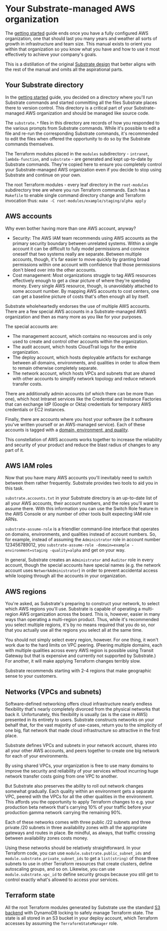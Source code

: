 # Your Substrate-managed AWS organization

The [getting started](/substrate/manual/getting-started/) guide ends once you have a fully configured AWS organization, one that should last you many years and weather all sorts of growth in infrastructure and team size. This manual exists to orient you within that organization so you know what you have and how to use it most effectively to achieve your company's goals.

This is a distillation of the original [Substrate design](https://www.notion.so/srcbin/Substrate-design-616feb1d5f3042ccb0bd9e8ede6589c1) that better aligns with the rest of the manual and omits all the aspirational parts.

## Your Substrate directory

In the [getting started](/substrate/manual/getting-started/) guide, you decided on a directory where you'll run Substrate commands and started committing all the files Substrate places there to version control. This directory is a critical part of your Substrate-managed AWS organization and should be managed like source code.

The `substrate.*` files in this directory are records of how you responded to the various prompts from Substrate commands. While it's possible to edit a file and re-run the corresponding Substrate commands, it's recommended to edit the files when offered the opportunity to do so by the Substrate commands themselves.

The Terraform modules placed in the `modules` subdirectory - `intranet`, `lambda-function`, and `substrate` - are generated and kept up-to-date by Substrate commands. They're copied here to ensure you completely control your Substrate-managed AWS organization even if you decide to stop using Substrate and continue on your own.

The root Terraform modules - every leaf directory in the `root-modules` subdirectory tree are where you run Terraform commands. Each has a `Makefile` to enable single command directory change and Terraform invocation thus: `make -C root-modules/example/staging/alpha apply`

## AWS accounts

Why even bother having more than one AWS account, anyway?

- Security: The AWS IAM team recommends using AWS accounts as the primary security boundary between unrelated systems. Within a single account it can be difficult to fully model permissions and convince oneself that two systems really are separate. Between multiple accounts, though, it's far easier to move quickly by granting broad permissions within one account with confidence that those permissions don't bleed over into the other accounts.
- Cost management: Most organizations struggle to tag AWS resources effectively enough to get a clear picture of where they're spending money. Every single AWS resource, though, is unavoidably attached to some account number. By mapping AWS accounts to cost centers, one can get a baseline picture of costs that's often enough all by itself.

Substrate wholeheartedly endorses the use of multiple AWS accounts. There are a few special AWS accounts in a Substrate-managed AWS organization and then as many more as you like for your purposes.

The special accounts are:

- The management account, which contains no resources and is only used to create and control other accounts within the organization.
- The audit account, which hosts CloudTrail logs for the entire organization.
- The deploy account, which hosts deployable artifacts for exchange between all domains, environments, and qualities in order to allow them to remain otherwise completely separate.
- The network account, which hosts VPCs and subnets that are shared with other accounts to simplify network topology and reduce network transfer costs.

There are additionally admin accounts (of which there can be more than one), which host Intranet services like the Credential and Instance Factories that can exchange IdP (Google or Okta) credentials for temporary AWS credentials or EC2 instances.

Finally, there are accounts where you host your software (be it software you've written yourself or an AWS-managed service). Each of these accounts is tagged with a [domain, environment, and quality](/substrate/manual/domains-environments-qualities/).

This constellation of AWS accounts works together to increase the reliability and security of your product and reduce the blast radius of changes to any part of it.

## AWS IAM roles

Now that you have many AWS accounts you'll inevitably need to switch between them rather frequently. Substrate provides two tools to aid you in this task.

`substrate.accounts.txt` in your Substrate directory is an up-to-date list of all your AWS accounts, their account numbers, and the roles you'll want to assume there. With this information you can use the Switch Role feature in the AWS Console or any number of other tools built expecting IAM role ARNs.

`substrate-assume-role` is a friendlier command-line interface that operates on domains, environments, and qualities instead of account numbers. So, for example, instead of assuming the `Administrator` role in account number 123456789012, you `substrate-assume-role -domain=example -environment=staging -quality=alpha` and get on your way.

In general, Substrate creates an `Administrator` and `Auditor` role in every account, though the special accounts have special names (e.g. the network account uses `NetworkAdministrator`) in order to prevent accidental access while looping through all the accounts in your organization.

## AWS regions

You're asked, as Substrate's preparing to construct your network, to select which AWS regions you'll use. Substrate is capable of operating a multi-region AWS organization across the board. This is, however, easier in many ways than operating a multi-region product. Thus, while it's recommended you select multiple regions, it's by no means required that you do so, nor that you actually use all the regions you select all at the same time.

You should not simply select every region, however. For one thing, it won't work due to the hard limits on VPC peering. (Peering multiple domains, each with multiple qualities across every AWS region is possible using Transit Gateway but that is expensive and currently not supported by Substrate.) For another, it will make applying Terraform changes terribly slow.

Substrate recommends starting with 2-4 regions that make geographic sense to your customers.

## Networks (VPCs and subnets)

Software-defined networking offers cloud infrastructure nearly endless flexibility that's nearly completely divorced from the physical networks that back it. Unfortunately, this flexibility is usually (as is the case in AWS) presented in its entirety to users. Substrate constructs networks on your behalf that, for the vast majority of use-cases, return you to the simplicity of one big, flat network that made cloud infrastructure so attractive in the first place.

Substrate defines VPCs and subnets in your network account, shares into all your other AWS accounts, and peers together to create one big network for each of your environments.

By using shared VPCs, your organization is free to use many domains to improve the security and reliability of your services without incurring huge network transfer costs going from one VPC to another.

But Substrate also preserves the ability to roll out network changes somewhat gradually. Each quality within an environment gets a separate VPC, peered with the VPCs for all the other qualities in the environment. This affords you the opportunity to apply Terraform changes to e.g. your production beta network that's carrying 10% of your traffic before your production gamma network carrying the remaining 90%.

Each of these networks comes with three public /22 subnets and three private /20 subnets in three availability zones with all the appropriate gateways and routes in place. Be mindful, as always, that traffic crossing between availability zones costs money.

Using these networks should be relatively straightforward. In your Terraform code, you can use `module.substrate.public_subnet_ids` and `module.substrate.private_subnet_ids` to get a `list(string)` of those three subnets to use in other Terraform resources that create clusters, define autoscaling groups, and so on. Likewise, you can use `module.substrate.vpc_id` to define security groups because you still get to control exactly what's allowed to access your services.

## Terraform state

All the root Terraform modules generated by Substrate use the standard [S3 backend](https://www.terraform.io/docs/backends/types/s3.html) with DynamoDB locking to safely manage Terraform state. The state is all stored in an S3 bucket in your deploy account, which Terraform accesses by assuming the `TerraformStateManager` role.
